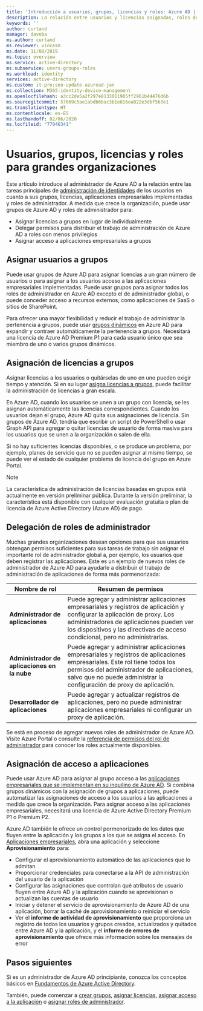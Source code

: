 ```yaml
---
title: 'Introducción a usuarios, grupos, licencias y roles: Azure AD | Microsoft Docs'
description: La relación entre usuarios y licencias asignadas, roles de administrador y pertenencia a grupos en Azure Active Directory
keywords: ''
author: curtand
manager: daveba
ms.author: curtand
ms.reviewer: vincesm
ms.date: 11/08/2019
ms.topic: overview
ms.service: active-directory
ms.subservice: users-groups-roles
ms.workload: identity
services: active-directory
ms.custom: it-pro;seo-update-azuread-jan
ms.collection: M365-identity-device-management
ms.openlocfilehash: a3cc2de5a2f297e8133011905ff2961b44476d6b
ms.sourcegitcommit: 57669c5ae1abdb6bac3b1e816ea822e3dbf5b3e1
ms.translationtype: HT
ms.contentlocale: es-ES
ms.lasthandoff: 02/06/2020
ms.locfileid: "77046341"
---
```

# <a name="users-groups-licensing-and-roles-for-large-organizations"></a>Usuarios, grupos, licencias y roles para grandes organizaciones

Este artículo introduce al administrador de Azure AD a la relación entre las tareas principales de [administración de identidades](/azure/active-directory/fundamentals/identity-fundamentals?context=azure/active-directory/users-groups-roles/context/ugr-context) de los usuarios en cuanto a sus grupos, licencias, aplicaciones empresariales implementadas y roles de administrador. A medida que crece la organización, puede usar grupos de Azure AD y roles de administrador para:

* Asignar licencias a grupos en lugar de individualmente
* Delegar permisos para distribuir el trabajo de administración de Azure AD a roles con menos privilegios
* Asignar acceso a aplicaciones empresariales a grupos

## <a name="assign-users-to-groups"></a>Asignar usuarios a grupos

Puede usar grupos de Azure AD para asignar licencias a un gran número de usuarios o para asignar a los usuarios acceso a las aplicaciones empresariales implementadas. Puede usar grupos para asignar todos los roles de administrador en Azure AD excepto el de administrador global, o puede conceder acceso a recursos externos, como aplicaciones de SaaS o sitios de SharePoint.

Para ofrecer una mayor flexibilidad y reducir el trabajo de administrar la pertenencia a grupos, puede usar [grupos dinámicos](groups-create-rule.md) en Azure AD para expandir y contraer automáticamente la pertenencia a grupos. Necesitará una licencia de Azure AD Premium P1 para cada usuario único que sea miembro de uno o varios grupos dinámicos.

## <a name="assign-licenses-to-groups"></a>Asignación de licencias a grupos

Asignar licencias a los usuarios o quitárselas de uno en uno pueden exigir tiempo y atención. Si en su lugar [asigna licencias a grupos](/azure/active-directory/fundamentals/license-users-groups?context=azure/active-directory/users-groups-roles/context/ugr-context), puede facilitar la administración de licencias a gran escala.

En Azure AD, cuando los usuarios se unen a un grupo con licencia, se les asignan automáticamente las licencias correspondientes. Cuando los usuarios dejan el grupo, Azure AD quita sus asignaciones de licencia. Sin grupos de Azure AD, tendría que escribir un script de PowerShell o usar Graph API para agregar o quitar licencias de usuario de forma masiva para los usuarios que se unen a la organización o salen de ella.

Si no hay suficientes licencias disponibles, o se produce un problema, por ejemplo, planes de servicio que no se pueden asignar al mismo tiempo, se puede ver el estado de cualquier problema de licencia del grupo en Azure Portal.

>[!NOTE]
>La característica de administración de licencias basadas en grupos está actualmente en versión preliminar pública. Durante la versión preliminar, la característica está disponible con cualquier evaluación gratuita o plan de licencia de Azure Active Directory (Azure AD) de pago.

## <a name="delegate-administrator-roles"></a>Delegación de roles de administrador

Muchas grandes organizaciones desean opciones para que sus usuarios obtengan permisos suficientes para sus tareas de trabajo sin asignar el importante rol de administrador global a, por ejemplo, los usuarios que deben registrar las aplicaciones. Este es un ejemplo de nuevos roles de administrador de Azure AD para ayudarle a distribuir el trabajo de administración de aplicaciones de forma más pormenorizada:

 Nombre de rol | Resumen de permisos
 --------- | -------------------
 **Administrador de aplicaciones** | Puede agregar y administrar aplicaciones empresariales y registros de aplicación y configurar la aplicación de proxy. Los administradores de aplicaciones pueden ver los dispositivos y las directivas de acceso condicional, pero no administrarlas.
 **Administrador de aplicaciones en la nube** | Puede agregar y administrar aplicaciones empresariales y registros de aplicaciones empresariales. Este rol tiene todos los permisos del administrador de aplicaciones, salvo que no puede administrar la configuración de proxy de aplicación.
**Desarrollador de aplicaciones** | Puede agregar y actualizar registros de aplicaciones, pero no puede administrar aplicaciones empresariales ni configurar un proxy de aplicación.

Se está en proceso de agregar nuevos roles de administrador de Azure AD. Visite Azure Portal o consulte la [referencia de permisos del rol de administrador](directory-assign-admin-roles.md) para conocer los roles actualmente disponibles.

## <a name="assign-app-access"></a>Asignación de acceso a aplicaciones

Puede usar Azure AD para asignar al grupo acceso a las [aplicaciones empresariales que se implementan en su inquilino de Azure AD](/azure/active-directory/manage-apps/methods-for-assigning-users-and-groups?context=azure/active-directory/users-groups-roles/context/ugr-context). Si combina grupos dinámicos con la asignación de grupos a aplicaciones, puede automatizar las asignaciones de acceso a los usuarios a las aplicaciones a medida que crece la organización. Para asignar acceso a las aplicaciones empresariales, necesitará una licencia de Azure Active Directory Premium P1 o Premium P2.

Azure AD también le ofrece un control pormenorizado de los datos que fluyen entre la aplicación y los grupos a los que se asigna el acceso. En [Aplicaciones empresariales](https://portal.azure.com/#blade/Microsoft_AAD_IAM/StartboardApplicationsMenuBlade/AllApps), abra una aplicación y seleccione **Aprovisionamiento** para:

* Configurar el aprovisionamiento automático de las aplicaciones que lo admitan
* Proporcionar credenciales para conectarse a la API de administración del usuario de la aplicación
* Configurar las asignaciones que controlan qué atributos de usuario fluyen entre Azure AD y la aplicación cuando se aprovisionan o actualizan las cuentas de usuario
* Iniciar y detener el servicio de aprovisionamiento de Azure AD de una aplicación, borrar la caché de aprovisionamiento o reiniciar el servicio
* Ver el **informe de actividad de aprovisionamiento** que proporciona un registro de todos los usuarios y grupos creados, actualizados y quitados entre Azure AD y la aplicación, y el **informe de errores de aprovisionamiento** que ofrece más información sobre los mensajes de error

## <a name="next-steps"></a>Pasos siguientes

Si es un administrador de Azure AD principiante, conozca los conceptos básicos en [Fundamentos de Azure Active Directory](https://docs.microsoft.com/azure/active-directory/fundamentals/index).

También, puede comenzar a [crear grupos](/azure/active-directory/fundamentals/active-directory-groups-create-azure-portal?context=azure/active-directory/users-groups-roles/context/ugr-context), [asignar licencias](/azure/active-directory/fundamentals/license-users-groups?context=azure/active-directory/users-groups-roles/context/ugr-context), [asignar acceso a la aplicación](/azure/active-directory/manage-apps/methods-for-assigning-users-and-groups?context=azure/active-directory/users-groups-roles/context/ugr-context) o [asignar roles de administrador](directory-assign-admin-roles.md).
